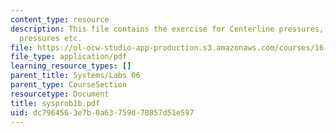 ```yaml
---
content_type: resource
description: This file contains the exercise for Centerline pressures, Maximum, minimum
  pressures etc.
file: https://ol-ocw-studio-app-production.s3.amazonaws.com/courses/16-01-unified-engineering-i-ii-iii-iv-fall-2005-spring-2006/dc7964563e7b0a63759d70857d51e597_sysprob1b.pdf
file_type: application/pdf
learning_resource_types: []
parent_title: Systems/Labs 06
parent_type: CourseSection
resourcetype: Document
title: sysprob1b.pdf
uid: dc796456-3e7b-0a63-759d-70857d51e597
---
```

